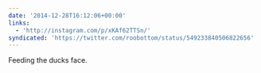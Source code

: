 ```yaml
---
date: '2014-12-28T16:12:06+00:00'
links:
  - 'http://instagram.com/p/xKAf62TTSn/'
syndicated: 'https://twitter.com/roobottom/status/549233840506822656'
---
```

Feeding the ducks face. 
